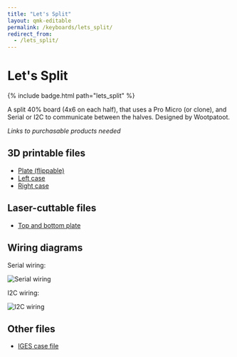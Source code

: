 ```yaml
---
title: "Let's Split"
layout: qmk-editable
permalink: /keyboards/lets_split/
redirect_from: 
  - /lets_split/
---
```


# Let's Split

{% include badge.html path="lets_split" %}

A split 40% board (4x6 on each half), that uses a Pro Micro (or clone), and Serial or I2C to communicate between the halves. Designed by Wootpatoot.

*Links to purchasable products needed*

## 3D printable files

* [Plate (flippable)](plate.stl)
* [Left case](left.stl)
* [Right case](right.stl)

## Laser-cuttable files

* [Top and bottom plate](lets_split_laser.svg)

## Wiring diagrams

Serial wiring:

![Serial wiring](serial_wiring.png)

I2C wiring:

![I2C wiring](i2c_wiring.png)

## Other files

* [IGES case file](lets_split_rev2_case.iges)